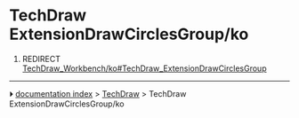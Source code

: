 # TechDraw ExtensionDrawCirclesGroup/ko
1.  REDIRECT [TechDraw_Workbench/ko#TechDraw_ExtensionDrawCirclesGroup](TechDraw_Workbench/ko#TechDraw_ExtensionDrawCirclesGroup.md)



---
⏵ [documentation index](../README.md) > [TechDraw](TechDraw_Workbench.md) > TechDraw ExtensionDrawCirclesGroup/ko
